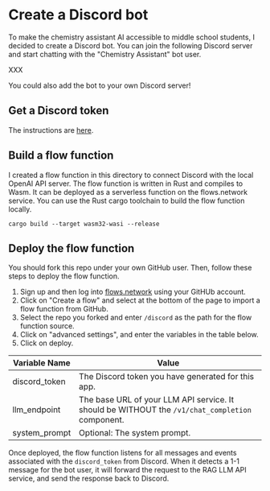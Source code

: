 # Create a Discord bot

To make the chemistry assistant AI accessible to middle school students, I decided to create a Discord bot. You can join the following Discord server and start chatting with the "Chemistry Assistant" bot user.

XXX

You could also add the bot to your own Discord server! 

## Get a Discord token

The instructions are [here](https://flows.network/blog/discord-chat-bot-guide).

## Build a flow function

I created a flow function in this directory to connect Discord with the local OpenAI API server. The flow function is written in Rust and compiles to Wasm. It can be deployed as a serverless function on the flows.network service. You can use the Rust cargo toolchain to build the flow function locally.


```
cargo build --target wasm32-wasi --release
```

## Deploy the flow function

You should fork this repo under your own GitHub user. Then, follow these steps to deploy the flow function.

1. Sign up and then log into [flows.network](https://flows.network) using your GitHUb account.
2. Click on "Create a flow" and select at the bottom of the page to import a flow function from GitHub.
3. Select the repo you forked and enter `/discord` as the path for the flow function source.
4. Click on "advanced settings", and enter the variables in the table below.
5. Click on deploy.

| Variable Name | Value         |
| ------------- | ------------- |
| discord_token  | The Discord token you have generated for this app.  |
| llm_endpoint  | The base URL of your LLM API service. It should be WITHOUT the `/v1/chat_completion` component.  |
| system_prompt  | Optional: The system prompt. |

Once deployed, the flow function listens for all messages and events associated with the `discord_token` from Discord. When it detects a 1-1 message for the bot user, it will forward the request to the RAG LLM API service, and send the response back to Discord.




